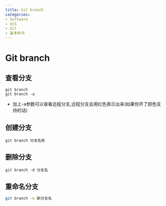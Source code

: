 ```yaml
---
title: Git branch
categories:
- Software
- VCS
- Git
- 基本命令
---
```

# Git branch

## 查看分支

```shell
git branch
git branch -a
```

- 加上-a参数可以查看远程分支,远程分支会用红色表示出来(如果你开了颜色支持的话)

## 创建分支

```shell
git branch 分支名称
```

## 删除分支

```shell
git branch -d 分支名
```

## 重命名分支

```bash
git branch -m 新分支名
```
